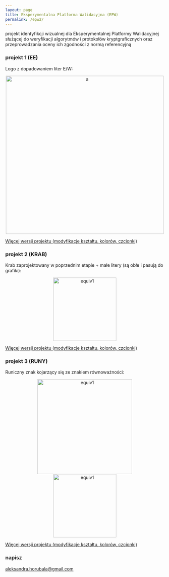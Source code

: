 ```yaml
---
layout: page
title: Eksperymentalna Platforma Walidacyjna (EPW)
permalink: /epw2/
---
```


projekt identyfikcji wizualnej dla Eksperymentalnej Platformy Walidacyjnej służącej do weryfikacji
algorytmów i protokołów kryptgraficznych oraz przeprowadzania oceny ich zgodności z normą referencyjną

### projekt 1 (EE)

Logo z dopadowaniem liter E/W:

<div style="text-align:center"><img src="{{ site.baseurl }}/images/epw2/EE/EE_zolty_gradient.png" onclick="toggle()" alt="a" style="width: 500px;"/></div>

[Więcej wersji projektu (modyfikacje kształtu, kolorów, czcionki)](https://keipie.github.io/epw2_p1/)

### projekt 2 (KRAB)

Krab zaprojektowany w poprzednim etapie + małe litery (są obłe i pasują do grafiki):

<div style="text-align:center"><img src="{{ site.baseurl }}/images/epw2/KRAB/kraby2_a.png" onclick="toggle()" alt="equiv1" style="width: 200px;"/></div>

[Więcej wersji projektu (modyfikacje kształtu, kolorów, czcionki)](https://keipie.github.io/epw2_p2/)

### projekt 3 (RUNY)

Runiczny znak kojarzący się ze znakiem równoważności:

<div style="text-align:center"><img src="{{ site.baseurl }}/images/epw2/RUNY/runy4b_a.png" onclick="toggle()" alt="equiv1" style="width: 300px;"/></div>

<div style="text-align:center"><img src="{{ site.baseurl }}/images/epw2/RUNY/runy-x3_a.png" onclick="toggle()" alt="equiv1" style="width: 200px;"/></div>

[Więcej wersji projektu (modyfikacje kształtu, kolorów, czcionki)](https://keipie.github.io/epw2_p3/)

### napisz

[aleksandra.horubala@gmail.com](mailto:aleksandra.horubala@gmail.com)
